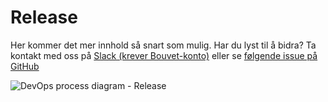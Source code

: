 # Release

<div className="row">
    <div className="column">
        <p>
            Her kommer det mer innhold så snart som mulig. Har du lyst til å bidra? Ta kontakt med oss på <a href="https://bouvet.slack.com/archives/C0447R83U6M">Slack (krever Bouvet-konto)</a> eller se <a href="https://github.com/bouvet/sikkerhet.bouvet.no/issues/22">følgende issue på GitHub</a>
        </p>
    </div>
    <div className="column">
        <img alt="DevOps process diagram - Release" src="/img/devops_release.svg"/>
    </div>
</div>
